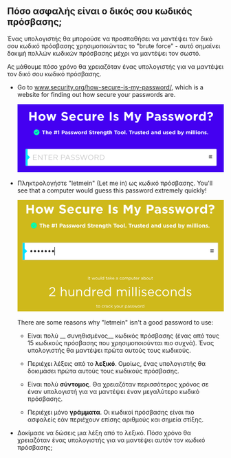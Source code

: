 ## Πόσο ασφαλής είναι ο δικός σου κωδικός πρόσβασης;

Ένας υπολογιστής θα μπορούσε να προσπαθήσει να μαντέψει τον δικό σου κωδικό πρόσβασης χρησιμοποιώντας το "brute force" - αυτό σημαίνει δοκιμή πολλών κωδικών πρόσβασης μέχρι να μαντέψει τον σωστό.

Ας μάθουμε πόσο χρόνο θα χρειαζόταν ένας υπολογιστής για να μαντέψει τον δικό σου κωδικό πρόσβασης.



+ Go to <a href="https://www.security.org/how-secure-is-my-password/" target="_blank">www.security.org/how-secure-is-my-password/</a>, which is a website for finding out how secure your passwords are.

    ![στιγμιότυπο οθόνης](images/passwords-secure.png)

+ Πληκτρολογήστε "letmein" (Let me in) ως κωδικό πρόσβασης. You'll see that a computer would guess this password extremely quickly!

    ![στιγμιότυπο οθόνης](images/passwords-letmein.png)

    There are some reasons why "letmein" isn't a good password to use:

    + Είναι πολύ __ συνηθισμένος__ κωδικός πρόσβασης (ένας από τους 15 κωδικούς πρόσβασης που χρησιμοποιούνται πιο συχνά). Ένας υπολογιστής θα μαντέψει πρώτα αυτούς τους κωδικούς.

    + Περιέχει λέξεις από το __λεξικό__. Ομοίως, ένας υπολογιστής θα δοκιμάσει πρώτα αυτούς τους κωδικούς πρόσβασης.

    + Είναι πολύ __σύντομος__. Θα χρειαζόταν περισσότερος χρόνος σε έναν υπολογιστή για να μαντέψει έναν μεγαλύτερο κωδικό πρόσβασης.

    + Περιέχει μόνο __γράμματα__. Οι κωδικοί πρόσβασης είναι πιο ασφαλείς εάν περιέχουν επίσης αριθμούς και σημεία στίξης.

+ Δοκίμασε να δώσεις μια λέξη από το λεξικό. Πόσο χρόνο θα χρειαζόταν ένας υπολογιστής για να μαντέψει αυτόν τον κωδικό πρόσβασης; 

